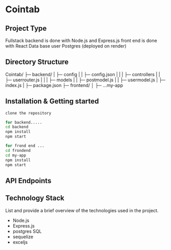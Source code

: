 # Cointab



## Project Type
Fullstack
backend is done with Node.js and Express.js
front end is done with React
Data base user Postgres (deployed on render)


## Directory Structure
Cointab/
├─ backend/
|  ├─ config
|  |   ├─ config.json
|  |
|  ├─ controllers
|  |   ├─ userrouter.js
|  |
|  ├─ models
|  |   ├─ postmodel.js
|  |   ├─ usermodel.js
|  ├─ index.js
|  ├─ package.json
├─ frontend/
│  ├─ ...my-app




## Installation & Getting started

```bash
clone the repository

for backend.....
cd backend
npm install
npm start

for frond end ...
cd frondend
cd my-app
npm install
npm start
```


## API Endpoints



## Technology Stack
List and provide a brief overview of the technologies used in the project.

- Node.js
- Express.js
- postgres SQL
- sequelize
- exceljs

